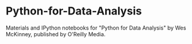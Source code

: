 # Python-for-Data-Analysis
Materials and IPython notebooks for "Python for Data Analysis" by Wes McKinney, published by O'Reilly Media.

